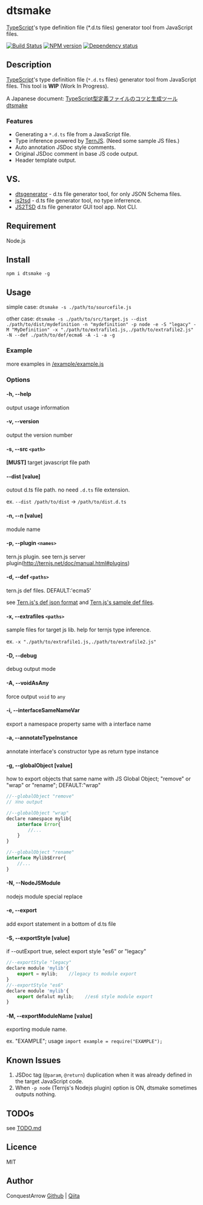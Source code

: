 dtsmake 
====

[TypeScript](http://www.typescriptlang.org/)'s type definition file (*.d.ts files) generator tool from JavaScript files. 

[![Build Status](https://travis-ci.org/ConquestArrow/dtsmake.svg?branch=master)](https://travis-ci.org/ConquestArrow/dtsmake) [![NPM version](https://badge.fury.io/js/dtsmake.svg)](http://badge.fury.io/js/dtsmake) [![Dependency status](https://david-dm.org/ConquestArrow/dtsmake.svg)](https://david-dm.org/ConquestArrow/dtsmake#info=dependencies&view=table) 

## Description

[TypeScript](http://www.typescriptlang.org/)'s type definition file (`*.d.ts` files) generator tool from JavaScript files. This tool is **WIP** (Work In Progress).

A Japanese document: [TypeScript型定義ファイルのコツと生成ツール dtsmake](http://qiita.com/ConquestArrow/items/450f961c3d54bc932cf3)

### Features

 * Generating a `*.d.ts` file from a JavaScript file.
 * Type inference powered by [TernJS](http://ternjs.net/). (Need some sample JS files.)
 * Auto annotation JSDoc style comments.
 * Original JSDoc comment in base JS code output.
 * Header template output.

## VS. 

* [dtsgenerator](https://github.com/horiuchi/dtsgenerator) - d.ts file generator tool, for only JSON Schema files.
* [js2tsd](https://github.com/mhelvens/js2tsd) - d.ts file generator tool, no type inferrence.
* [JS2TSD](http://nekok.com/2014/05/javascript-to-typescript-type-definitions-d-ts-auto-converter/) d.ts file generator GUI tool app. Not CLI.

## Requirement

Node.js

## Install

`npm i dtsmake -g`

## Usage

simple case:
 `dtsmake -s ./path/to/sourcefile.js`

other case:
 `dtsmake -s ./path/to/src/target.js --dist ./path/to/dist/mydefinition -n "mydefinition" -p node -e -S "legacy" -M "MyDefinition" -x "./path/to/extrafile1.js,./path/to/extrafile2.js" -N --def ./path/to/def/ecma6 -A -i -a -g`

### Example


more examples in [/example/example.js](./example/example.js)

### Options

#### -h, --help                    
 output usage information
#### -v, --version                 
 output the version number
#### -s, --src `<path>`              
 __[MUST]__ target javascript file path
#### --dist [value]                
 outout d.ts file path. no need `.d.ts` file extension.

ex. `--dist /path/to/dist` -> `/path/to/dist.d.ts`

#### -n, --n [value]               
 module name
#### -p, --plugin `<names>`          
 tern.js plugin.
 see tern.js server plugin(http://ternjs.net/doc/manual.html#plugins)
#### -d, --def `<paths>`             
 tern.js def files. DEFAULT:'ecma5'
 
 see [Tern.js's def json format](http://ternjs.net/doc/manual.html#typedef) and [Tern.js's sample def files](https://github.com/marijnh/tern/tree/master/defs).
#### -x, --extrafiles `<paths>`      
 sample files for target js lib. help for ternjs type inference.
 
 ex. `-x "./path/to/extrafile1.js,./path/to/extrafile2.js"`
#### -D, --debug                   
 debug output mode
#### -A, --voidAsAny               
 force output `void` to `any`
#### -i, --interfaceSameNameVar    
 export a namespace property same with a interface name
#### -a, --annotateTypeInstance    
 annotate interface's constructor type as return type instance
#### -g, --globalObject [value]            
 how to export objects that same name with JS Global Object; "remove" or "wrap" or "rename"; DEFAULT:"wrap" 

```javascript
//--globalObject "remove"
// ※no output

//--globalObject "wrap"
declare namespace mylib{
    interface Error{
        //...
    }
}

//--globalObject "rename"
interface Mylib$Error{
    //...
}
```


#### -N, --NodeJSModule            
 nodejs module special replace
#### -e, --export                  
 add export statement in a bottom of d.ts file
#### -S, --exportStyle [value]     
 if --outExport true, select export style "es6" or "legacy"

```javascript
//--exportStyle "legacy"
declare module 'mylib'{
    export = mylib;    //legacy ts module export
}
//--exportStyle "es6"
declare module 'mylib'{
    export defalut mylib;    //es6 style module export 
}
```
 
#### -M, --exportModuleName [value]

exporting module name. 
 
ex. "EXAMPLE"; usage `import example = require("EXAMPLE");`

## Known Issues

 1. JSDoc tag (`@param`, `@return`) duplication when it was already defined in the target  JavaScript code.
 2. When `-p node` (Ternjs's Nodejs plugin) option is ON, dtsmake sometimes outputs nothing.

## TODOs

see [TODO.md](./TODO.md)

## Licence

MIT

## Author

ConquestArrow
[Github](https://github.com/ConquestArrow/) | [Qiita](http://qiita.com/ConquestArrow)

